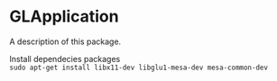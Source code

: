 # GLApplication

A description of this package.

 Install dependecies packages<br>
`sudo apt-get install libx11-dev libglu1-mesa-dev mesa-common-dev`
